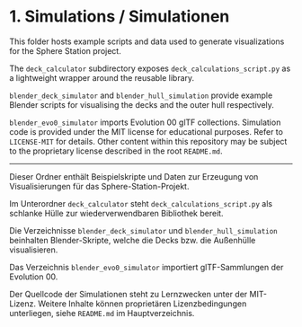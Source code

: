 # 1. Simulations / Simulationen

This folder hosts example scripts and data used to generate visualizations for the Sphere Station project.

The `deck_calculator` subdirectory exposes `deck_calculations_script.py` as a lightweight wrapper around the reusable library.

`blender_deck_simulator` and `blender_hull_simulation` provide example Blender scripts for visualising the decks and the outer hull respectively.

`blender_evo0_simulator` imports Evolution 00 glTF collections.
Simulation code is provided under the MIT license for educational purposes. Refer to `LICENSE-MIT` for details. Other content within this repository may be subject to the proprietary license described in the root `README.md`.

---

Dieser Ordner enthält Beispielskripte und Daten zur Erzeugung von Visualisierungen für das Sphere-Station-Projekt.

Im Unterordner `deck_calculator` steht `deck_calculations_script.py` als schlanke Hülle zur wiederverwendbaren Bibliothek bereit.

Die Verzeichnisse `blender_deck_simulator` und `blender_hull_simulation` beinhalten Blender-Skripte, welche die Decks bzw. die Außenhülle visualisieren.

Das Verzeichnis `blender_evo0_simulator` importiert glTF-Sammlungen der Evolution 00.

Der Quellcode der Simulationen steht zu Lernzwecken unter der MIT-Lizenz. Weitere Inhalte können proprietären Lizenzbedingungen unterliegen, siehe `README.md` im Hauptverzeichnis.
